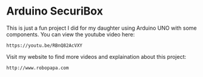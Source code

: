# Arduino SecuriBox
This is just a fun project I did for my daughter using Arduino UNO with some components.
You can view the youtube video here:
```
https://youtu.be/RBnQ82AcVXY
```

Visit my website to find more videos and explaination about this project:
```
http://www.robopapa.com
```